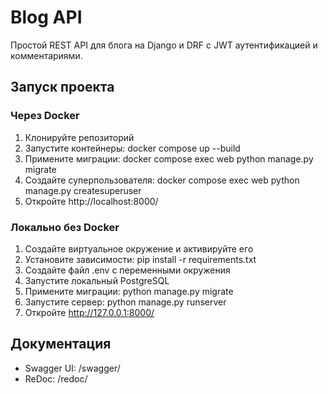 # Blog API

Простой REST API для блога на Django и DRF с JWT аутентификацией и комментариями.

## Запуск проекта

### Через Docker

1. Клонируйте репозиторий
2. Запустите контейнеры: docker compose up --build
3. Примените миграции: docker compose exec web python manage.py migrate
4. Создайте суперпользователя: docker compose exec web python manage.py createsuperuser
5. Откройте http://localhost:8000/

### Локально без Docker

1. Создайте виртуальное окружение и активируйте его
2. Установите зависимости: pip install -r requirements.txt
3. Создайте файл .env с переменными окружения
4. Запустите локальный PostgreSQL
5. Примените миграции: python manage.py migrate
6. Запустите сервер: python manage.py runserver
7. Откройте http://127.0.0.1:8000/

## Документация

- Swagger UI: /swagger/
- ReDoc: /redoc/

